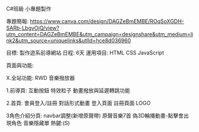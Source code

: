 C#班級 小專題製作

專題簡報:
https://www.canva.com/design/DAGZeBmEMBE/ROqSoXGDH-SARb-LbgvOjQ/view?utm_content=DAGZeBmEMBE&utm_campaign=designshare&utm_medium=link2&utm_source=uniquelinks&utlId=hce8d036960


目標: 製作遊系前導網站
日程: 6天
運用項目:
HTML
CSS
JavaScript

頁面與功能:

X.全站功能:
RWD 
音樂撥放器


1.前導頁:
互動按鈕
特效粒子
動畫撥放與延遲轉跳功能


2.首頁:
會員登入/註冊
對話形式動畫
登入頁面
註冊頁面
LOGO


3角色介紹分頁:
navbar調整(新增原聲帶)
原聲音樂7首
偽3D輪播動畫-點擊會出現角色
音樂隱藏單  熱鍵:(S)
